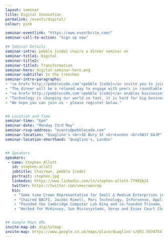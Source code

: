 ```yaml
---
layout: seminar
title: Digital Innovation
permalink: /events/digital/
colour: pink

seminar-eventlink: "https://www.eventbrite.com/"
seminar-call-to-action: "Sign up now"

## Seminar Details
seminar-intro: pebble {code} chairs a dinner seminar on
seminar-title1: Digital
seminar-title2:
seminar-title3: Transformation
seminar-hero: digital-seminar-hero.png
seminar-subtitle: In the trenches
seminar-intro-paragraphs:
- "<a href='http://pebblecode.com'>pebble {code}</a> invite you to join us for a dinner at <a href='http://www.quaglinos-restaurant.co.uk/'>Quaglino's </a> on Bury Street to discuss the key issues in delivering successful digital transformation."
- "The dinner will be a relaxed way to engage with peers in roundtable discussion. The dinner will be chaired by <a href='http://pebblecode.com'>pebble {code}'s</a> Chairman, <a href='https://en.wikipedia.org/wiki/Stephen_Allott'>Stephen Allott</a> who holds a long and distinguished career building technology companies and championing the digital revolution (bio below). The discussion will facilitate connections, challenge ideas and ideally uncover the secret sauce for succeeding in digital transformation."
- "<a href='http://pebblecode.com'>pebble {code}</a> enables businesses to identify the right problems and build the right bespoke software to solve them. Specifically we help clients with user experience design, software development, adoption of Agile, adoption of cloud, digital capability building and speed to market."
- "Technology is changing our world so fast, it is hard for big businesses to stay ahead, and we know that companies that fail to innovate, fail. Uncovering the secret sauce to sustainable digital transformation and innovation is key, and we look forward to discussing it with you."
- "We hope you can join us - please register below."


## Location and Time
seminar-time: "6pm"
seminar-date: "Monday 23rd May"
seminar-rsvp-address: "events@pebblecode.com"
seminar-location: "Quaglino's <br>16 Bury St <br>London <br>SW1Y 6AJP"
seminar-location-shorthand: "Quaglino's, London"


## Speakers
speakers:
 - name: Stephen Allott
   id: stephen-allott
   jobtitle: Chairman, pebble {code}
   portrait: stephen.jpg
   linkedin: https://www.linkedin.com/in/stephen-allott-77992b24
   twitter: https://twitter.com/smecrownrep
   bio:
    - "Some time Crown Representative for Small & Medium Enterprises in the Cabinet Office and UK delegate for the D5."
    - "Chaired BACFI, Jacobs Rimell, Parc Technology, Inforsense, Applied Generics, COE Group Plc, The Red Gate Council of Advisers, Tideway Systems and Trinamo. NXD on Bright Computing, Trampoline and Zeus."
    - "Founded the Cambridge Computer Lab Ring and co-founded Trinamo. President, CFO and main board director of Micromuse Inc. (NASDAQ: MUSE)."
    - "Worked for McKinsey, Sun Microsystems, Xerox and Essex Court Chambers. Graduate of Trinity College Cambridge, Barrister (Gray’s Inn), Member of the Bar Council of England and Wales, City Fellow of Hughes Hall Cambridge University."


## Google Maps URL
invite-map-id: digitalmap
invite-map: https://www.google.co.uk/maps/place/Quaglino's/@51.5074754,-0.1389263,15z/data=!4m2!3m1!1s0x0:0x2404324ade487ffa?sa=X&ved=0ahUKEwiaw5f1343MAhUGExoKHZogBscQ_BIIhgEwDQ
---
```

